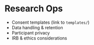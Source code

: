 # Research Ops

- Consent templates (link to `templates/`)
- Data handling & retention
- Participant privacy
- IRB & ethics considerations
